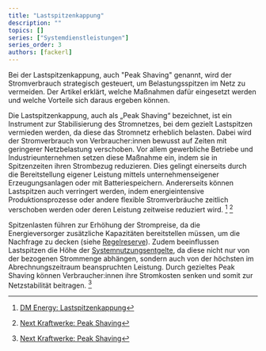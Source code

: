 ```yaml
---
title: "Lastspitzenkappung"
description: ""
topics: []
series: ["Systemdienstleistungen"]
series_order: 3
authors: [fackerl]
---
```


Bei der Lastspitzenkappung, auch "Peak Shaving" genannt, wird der Stromverbrauch strategisch gesteuert, um Belastungsspitzen im Netz zu vermeiden. Der Artikel erklärt, welche Maßnahmen dafür eingesetzt werden und welche Vorteile sich daraus ergeben können.

<!-- more -->

Die Lastspitzenkappung, auch als „Peak Shaving“ bezeichnet, ist ein Instrument zur Stabilisierung des Stromnetzes, bei dem gezielt Lastspitzen vermieden werden, da diese das Stromnetz erheblich belasten. Dabei wird der Stromverbrauch von Verbraucher:innen bewusst auf Zeiten mit geringerer Netzbelastung verschoben. Vor allem gewerbliche Betriebe und Industrieunternehmen setzen diese Maßnahme ein, indem sie in Spitzenzeiten ihren Strombezug reduzieren. Dies gelingt einerseits durch die Bereitstellung eigener Leistung mittels unternehmenseigener Erzeugungsanlagen oder mit Batteriespeichern. Andererseits können Lastspitzen auch verringert werden, indem energieintensive Produktionsprozesse oder andere flexible Stromverbräuche zeitlich verschoben werden oder deren Leistung zeitweise reduziert wird. [^1] [^2]

Spitzenlasten führen zur Erhöhung der Strompreise, da die Energieversorger zusätzliche Kapazitäten bereitstellen müssen, um die Nachfrage zu decken (siehe [Regelreserve](/wissen/regelreserve/)). Zudem beeinflussen Lastspitzen die Höhe der [Systemnutzungsentgelte](/wissen/netzentgeltmodell/), da diese nicht nur von der bezogenen Strommenge abhängen, sondern auch von der höchsten im Abrechnungszeitraum beanspruchten Leistung. Durch gezieltes Peak Shaving können Verbraucher:innen ihre Stromkosten senken und somit zur Netzstabilität beitragen. [^2]

[^1]:[DM Energy: Lastspitzenkappung](https://dmenergy.at/lastspitzenkappung/)
[^2]:[Next Kraftwerke: Peak Shaving](https://www.next-kraftwerke.de/wissen/peak-shaving)
